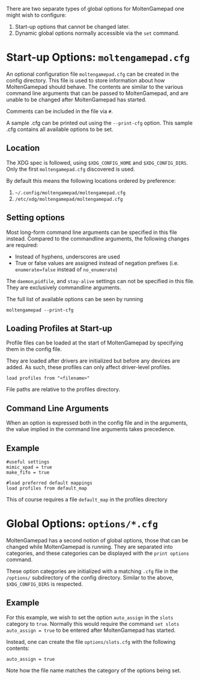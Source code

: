 There are two separate types of global options for MoltenGamepad one might wish to configure:

1. Start-up options that cannot be changed later.
2. Dynamic global options normally accessible via the `set` command.

# Start-up Options: `moltengamepad.cfg`
An optional configuration file `moltengamepad.cfg` can be created in the config directory. This file is used to store information about how MoltenGamepad should behave. The contents are similar to the various command line arguments that can be passed to MoltenGamepad, and are unable to be changed after MoltenGamepad has started.

Comments can be included in the file via `#`.

A sample .cfg can be printed out using the `--print-cfg` option. This sample .cfg contains all available options to be set.

## Location

The XDG spec is followed, using `$XDG_CONFIG_HOME` and `$XDG_CONFIG_DIRS`. Only the first `moltengamepad.cfg` discovered is used.

By default this means the following locations ordered by preference:

1. `~/.config/moltengamepad/moltengamepad.cfg`
2. `/etc/xdg/moltengamepad/moltengamepad.cfg`

## Setting options

Most long-form command line arguments can be specified in this file instead. Compared to the commandline arguments, the following changes are required:

* Instead of hyphens, underscores are used
* True or false values are assigned instead of negation prefixes (i.e. `enumerate=false` instead of `no_enumerate`)

The `daemon`,`pidfile`, and `stay-alive` settings can not be specified in this file. They are exclusively commandline arguments.

The full list of available options can be seen by running

    moltengamepad --print-cfg

## Loading Profiles at Start-up

Profile files can be loaded at the start of MoltenGamepad by specifying them in the config file.

They are loaded after drivers are initialized but before any devices are added. As such, these profiles can only affect driver-level profiles.

    load profiles from "<filename>"

File paths are relative to the profiles directory.

## Command Line Arguments

When an option is expressed both in the config file and in the arguments, the value implied in the command line arguments takes precedence.

## Example

    #useful settings
    mimic_xpad = true
    make_fifo = true
    
    #load preferred default mappings
    load profiles from default_map

This of course requires a file `default_map` in the profiles directory

# Global Options: `options/*.cfg`

MoltenGamepad has a second notion of global options, those that can be changed while MoltenGamepad is running. They are separated into categories, and these categories can be displayed with the `print options` command.

These option categories are initialized with a matching `.cfg` file in the `/options/` subdirectory of the config directory. Similar to the above, `$XDG_CONFIG_DIRS` is respected.

## Example

For this example, we wish to set the option `auto_assign` in the `slots` category to `true`. Normally this would require the command `set slots auto_assign = true` to be entered after MoltenGamepad has started.

Instead, one can create the file `options/slots.cfg` with the following contents:

    auto_assign = true

Note how the file name matches the category of the options being set.
